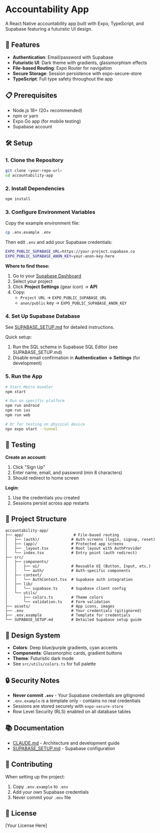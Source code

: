 # Accountability App

A React Native accountability app built with Expo, TypeScript, and Supabase featuring a futuristic UI design.

## 🚀 Features

- **Authentication**: Email/password with Supabase
- **Futuristic UI**: Dark theme with gradients, glassmorphism effects
- **File-based Routing**: Expo Router for navigation
- **Secure Storage**: Session persistence with expo-secure-store
- **TypeScript**: Full type safety throughout the app

## 📋 Prerequisites

- Node.js 18+ (20+ recommended)
- npm or yarn
- Expo Go app (for mobile testing)
- Supabase account

## 🛠️ Setup

### 1. Clone the Repository

```bash
git clone <your-repo-url>
cd accountability-app
```

### 2. Install Dependencies

```bash
npm install
```

### 3. Configure Environment Variables

Copy the example environment file:

```bash
cp .env.example .env
```

Then edit `.env` and add your Supabase credentials:

```bash
EXPO_PUBLIC_SUPABASE_URL=https://your-project.supabase.co
EXPO_PUBLIC_SUPABASE_ANON_KEY=your-anon-key-here
```

**Where to find these:**
1. Go to your [Supabase Dashboard](https://supabase.com/dashboard)
2. Select your project
3. Click **Project Settings** (gear icon) → **API**
4. Copy:
   - `Project URL` → `EXPO_PUBLIC_SUPABASE_URL`
   - `anon/public` key → `EXPO_PUBLIC_SUPABASE_ANON_KEY`

### 4. Set Up Supabase Database

See [SUPABASE_SETUP.md](./SUPABASE_SETUP.md) for detailed instructions.

Quick setup:
1. Run the SQL schema in Supabase SQL Editor (see SUPABASE_SETUP.md)
2. Disable email confirmation in **Authentication → Settings** (for development)

### 5. Run the App

```bash
# Start Metro bundler
npm start

# Run on specific platform
npm run android
npm run ios
npm run web

# Or for testing on physical device
npx expo start --tunnel
```

## 📱 Testing

**Create an account:**
1. Click "Sign Up"
2. Enter name, email, and password (min 8 characters)
3. Should redirect to home screen

**Login:**
1. Use the credentials you created
2. Sessions persist across app restarts

## 📁 Project Structure

```
accountability-app/
├── app/                      # File-based routing
│   ├── (auth)/              # Auth screens (login, signup, reset)
│   ├── (app)/               # Protected app screens
│   ├── _layout.tsx          # Root layout with AuthProvider
│   └── index.tsx            # Entry point (auth redirect)
├── src/
│   ├── components/
│   │   ├── ui/              # Reusable UI (Button, Input, etc.)
│   │   └── auth/            # Auth-specific components
│   ├── context/
│   │   └── AuthContext.tsx  # Supabase auth integration
│   ├── lib/
│   │   └── supabase.ts      # Supabase client config
│   └── utils/
│       ├── colors.ts        # Theme colors
│       └── validation.ts    # Form validation
├── assets/                  # App icons, images
├── .env                     # Your credentials (gitignored)
├── .env.example             # Template for credentials
└── SUPABASE_SETUP.md        # Detailed Supabase setup guide
```

## 🎨 Design System

- **Colors**: Deep blue/purple gradients, cyan accents
- **Components**: Glassmorphic cards, gradient buttons
- **Theme**: Futuristic dark mode
- See `src/utils/colors.ts` for full palette

## 🔒 Security Notes

- **Never commit `.env`** - Your Supabase credentials are gitignored
- `.env.example` is a template only - contains no real credentials
- Sessions are stored securely with `expo-secure-store`
- Row Level Security (RLS) enabled on all database tables

## 📚 Documentation

- [CLAUDE.md](./CLAUDE.md) - Architecture and development guide
- [SUPABASE_SETUP.md](./SUPABASE_SETUP.md) - Supabase configuration

## 🤝 Contributing

When setting up the project:
1. Copy `.env.example` to `.env`
2. Add your own Supabase credentials
3. Never commit your `.env` file

## 📄 License

[Your License Here]
